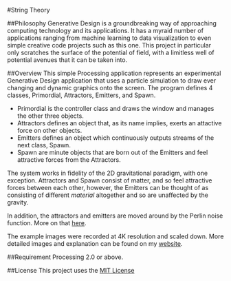 #String Theory

##Philosophy
Generative Design is a groundbreaking way of approaching computing technology and its applications. It has a myraid number of applications ranging from machine learning to data visualization to even simple creative code projects such as this one. This project in particular only scratches the surface of the potential of field, with a limitless well of potential avenues that it can be taken into.

##Overview
This simple Processing application represents an experimental Generative Design application that uses a particle simulation to draw ever changing and dynamic graphics onto the screen. The program defines 4 classes, Primordial, Attractors, Emitters, and Spawn.
* Primordial is the controller class and draws the window and manages the other three objects.
* Attractors defines an object that, as its name implies, exerts an attactive force on other objects.
* Emitters defines an object which continuously outputs streams of the next class, Spawn.
* Spawn are minute objects that are born out of the Emitters and feel attractive forces from the Attractors.

The system works in fidelity of the 2D gravitational paradigm, with one exception. Attractors and Spawn consist of matter, and so feel attractive forces between each other, however, the Emitters can be thought of as consisting of different *material* altogether and so are unaffected by the gravity. 

In addition, the attractors and emitters are moved around by the Perlin noise function. More on that [here](https://www.processing.org/reference/noise_.html).

The example images were recorded at 4K resolution and scaled down.
More detailed images and explanation can be found on my [website](http://www.theseventhline.net/2014/07/string-theory/).

##Requirement
Processing 2.0 or above.

##License
This project uses the [MIT License](https://github.com/Satre95/String-Theory/blob/master/LICENSE)
